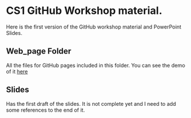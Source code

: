 # CS1 GitHub Workshop material.

Here is the first version of the GitHub workshop material and PowerPoint Slides.

## Web_page Folder

All the files for GitHub pages included in this folder. You can see the demo of it [here](https://ghhabib2.github.io)

## Slides

Has the first draft of the slides. It is not complete yet and I need to add some references to the end of it.
